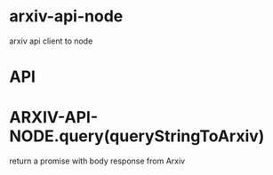 # arxiv-api-node
arxiv api client to node


# API 

# ARXIV-API-NODE.query(queryStringToArxiv)

return a promise with body response from Arxiv
